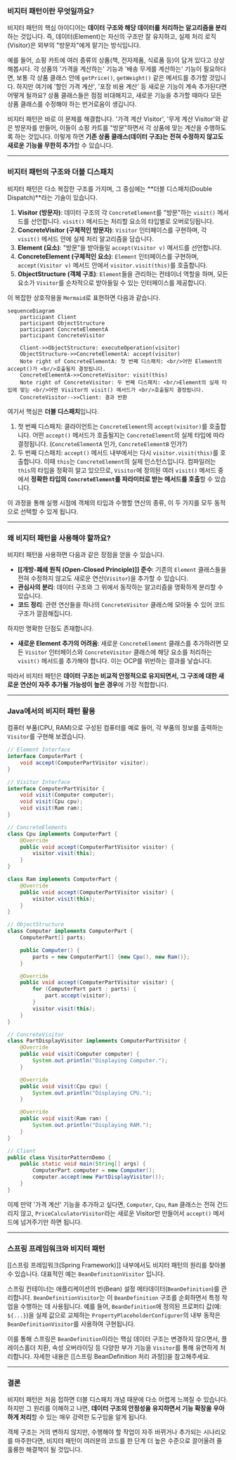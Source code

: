 ### **비지터 패턴이란 무엇일까요?**

비지터 패턴의 핵심 아이디어는 **데이터 구조와 해당 데이터를 처리하는 알고리즘을 분리**하는 것입니다. 즉, 데이터(Element)는 자신의 구조만 잘 유지하고, 실제 처리 로직(Visitor)은 외부의 "방문자"에게 맡기는 방식입니다.

예를 들어, 쇼핑 카트에 여러 종류의 상품(책, 전자제품, 식료품 등)이 담겨 있다고 상상해봅시다. 각 상품의 '가격을 계산하는' 기능과 '배송 무게를 계산하는' 기능이 필요하다면, 보통 각 상품 클래스 안에 `getPrice()`, `getWeight()` 같은 메서드를 추가할 것입니다. 하지만 여기에 '할인 가격 계산', '포장 비용 계산' 등 새로운 기능이 계속 추가된다면 어떻게 될까요? 상품 클래스들은 점점 비대해지고, 새로운 기능을 추가할 때마다 모든 상품 클래스를 수정해야 하는 번거로움이 생깁니다.

비지터 패턴은 바로 이 문제를 해결합니다. '가격 계산 Visitor', '무게 계산 Visitor'와 같은 방문자를 만들어, 이들이 쇼핑 카트를 "방문"하면서 각 상품에 맞는 계산을 수행하도록 하는 것입니다. 이렇게 하면 **기존 상품 클래스(데이터 구조)는 전혀 수정하지 않고도 새로운 기능을 무한히 추가**할 수 있습니다.

---

### **비지터 패턴의 구조와 더블 디스패치**

비지터 패턴은 다소 복잡한 구조를 가지며, 그 중심에는 **더블 디스패치(Double Dispatch)**라는 기술이 있습니다.

1. **Visitor (방문자)**: 데이터 구조의 각 `ConcreteElement`를 "방문"하는 `visit()` 메서드를 선언합니다. `visit()` 메서드는 처리할 요소의 타입별로 오버로딩됩니다.
2. **ConcreteVisitor (구체적인 방문자)**: `Visitor` 인터페이스를 구현하며, 각 `visit()` 메서드 안에 실제 처리 알고리즘을 담습니다.
3. **Element (요소)**: "방문"을 받아들일 `accept(Visitor v)` 메서드를 선언합니다.
4. **ConcreteElement (구체적인 요소)**: `Element` 인터페이스를 구현하며, `accept(Visitor v)` 메서드 안에서 `visitor.visit(this)`를 호출합니다.
5. **ObjectStructure (객체 구조)**: `Element`들을 관리하는 컨테이너 역할을 하며, 모든 요소가 `Visitor`를 순차적으로 받아들일 수 있는 인터페이스를 제공합니다.

이 복잡한 상호작용을 `Mermaid`로 표현하면 다음과 같습니다.

```mermaid
sequenceDiagram
    participant Client
    participant ObjectStructure
    participant ConcreteElementA
    participant ConcreteVisitor

    Client->>ObjectStructure: executeOperation(visitor)
    ObjectStructure->>ConcreteElementA: accept(visitor)
    Note right of ConcreteElementA: 첫 번째 디스패치: <br/>어떤 Element의 accept()가 <br/>호출될지 결정됩니다.
    ConcreteElementA->>ConcreteVisitor: visit(this)
    Note right of ConcreteVisitor: 두 번째 디스패치: <br/>Element의 실제 타입에 맞는 <br/>어떤 Visitor의 visit() 메서드가 <br/>호출될지 결정됩니다.
    ConcreteVisitor-->>Client: 결과 반환
```

여기서 핵심은 **더블 디스패치**입니다.

1. 첫 번째 디스패치: 클라이언트는 `ConcreteElement`의 `accept(visitor)`를 호출합니다. 어떤 `accept()` 메서드가 호출될지는 `ConcreteElement`의 실제 타입에 따라 결정됩니다. (`ConcreteElementA` 인가, `ConcreteElementB` 인가?)
2. 두 번째 디스패치: `accept()` 메서드 내부에서는 다시 `visitor.visit(this)`를 호출합니다. 이때 `this`는 `ConcreteElement`의 실제 인스턴스입니다. 컴파일러는 `this`의 타입을 정확히 알고 있으므로, `Visitor`에 정의된 여러 `visit()` 메서드 중에서 **정확한 타입의 `ConcreteElement`를 파라미터로 받는 메서드를 호출**할 수 있습니다.

이 과정을 통해 실행 시점에 객체의 타입과 수행할 연산의 종류, 이 두 가지를 모두 동적으로 선택할 수 있게 됩니다.

---

### **왜 비지터 패턴을 사용해야 할까요?**

비지터 패턴을 사용하면 다음과 같은 장점을 얻을 수 있습니다.

- **[[개방-폐쇄 원칙 (Open-Closed Principle)]] 준수**: 기존의 `Element` 클래스들을 전혀 수정하지 않고도 새로운 연산(`Visitor`)을 추가할 수 있습니다.
- **관심사의 분리**: 데이터 구조와 그 위에서 동작하는 알고리즘을 명확하게 분리할 수 있습니다.
- **코드 정리**: 관련 연산들을 하나의 `ConcreteVisitor` 클래스에 모아둘 수 있어 코드 구조가 깔끔해집니다.

하지만 명확한 단점도 존재합니다.

- **새로운 Element 추가의 어려움**: 새로운 `ConcreteElement` 클래스를 추가하려면 모든 `Visitor` 인터페이스와 `ConcreteVisitor` 클래스에 해당 요소를 처리하는 `visit()` 메서드를 추가해야 합니다. 이는 OCP를 위반하는 결과를 낳습니다.

따라서 비지터 패턴은 **데이터 구조는 비교적 안정적으로 유지되면서, 그 구조에 대한 새로운 연산이 자주 추가될 가능성이 높은 경우**에 가장 적합합니다.

---

### **Java에서의 비지터 패턴 활용**

컴퓨터 부품(CPU, RAM)으로 구성된 컴퓨터를 예로 들어, 각 부품의 정보를 출력하는 `Visitor`를 구현해 보겠습니다.


```java
// Element Interface
interface ComputerPart {
    void accept(ComputerPartVisitor visitor);
}

// Visitor Interface
interface ComputerPartVisitor {
    void visit(Computer computer);
    void visit(Cpu cpu);
    void visit(Ram ram);
}

// ConcreteElements
class Cpu implements ComputerPart {
    @Override
    public void accept(ComputerPartVisitor visitor) {
        visitor.visit(this);
    }
}

class Ram implements ComputerPart {
    @Override
    public void accept(ComputerPartVisitor visitor) {
        visitor.visit(this);
    }
}

// ObjectStructure
class Computer implements ComputerPart {
    ComputerPart[] parts;

    public Computer() {
        parts = new ComputerPart[] {new Cpu(), new Ram()};
    }

    @Override
    public void accept(ComputerPartVisitor visitor) {
        for (ComputerPart part : parts) {
            part.accept(visitor);
        }
        visitor.visit(this);
    }
}

// ConcreteVisitor
class PartDisplayVisitor implements ComputerPartVisitor {
    @Override
    public void visit(Computer computer) {
        System.out.println("Displaying Computer.");
    }

    @Override
    public void visit(Cpu cpu) {
        System.out.println("Displaying CPU.");
    }

    @Override
    public void visit(Ram ram) {
        System.out.println("Displaying RAM.");
    }
}

// Client
public class VisitorPatternDemo {
    public static void main(String[] args) {
        ComputerPart computer = new Computer();
        computer.accept(new PartDisplayVisitor());
    }
}
```

이제 만약 '가격 계산' 기능을 추가하고 싶다면, `Computer`, `Cpu`, `Ram` 클래스는 전혀 건드리지 않고, `PriceCalculatorVisitor`라는 새로운 Visitor만 만들어서 `accept()` 메서드에 넘겨주기만 하면 됩니다.

---

### **스프링 프레임워크와 비지터 패턴**

[[스프링 프레임워크(Spring Framework)]] 내부에서도 비지터 패턴의 원리를 찾아볼 수 있습니다. 대표적인 예는 `BeanDefinitionVisitor` 입니다.

스프링 컨테이너는 애플리케이션의 빈(Bean) 설정 메타데이터(`BeanDefinition`)를 관리합니다. `BeanDefinitionVisitor`는 이 `BeanDefinition` 구조를 순회하면서 특정 작업을 수행하는 데 사용됩니다. 예를 들어, `BeanDefinition`에 정의된 프로퍼티 값(예: `${...}`)을 실제 값으로 교체하는 `PropertyPlaceholderConfigurer`의 내부 동작은 `BeanDefinitionVisitor`를 사용하여 구현됩니다.

이를 통해 스프링은 `BeanDefinition`이라는 핵심 데이터 구조는 변경하지 않으면서, 플레이스홀더 치환, 속성 오버라이딩 등 다양한 부가 기능을 `Visitor`를 통해 유연하게 처리합니다. 자세한 내용은 [[스프링 BeanDefinition 처리 과정]]을 참고해주세요.

---

### **결론**

비지터 패턴은 처음 접하면 더블 디스패치 개념 때문에 다소 어렵게 느껴질 수 있습니다. 하지만 그 원리를 이해하고 나면, **데이터 구조의 안정성을 유지하면서 기능 확장을 우아하게 처리**할 수 있는 매우 강력한 도구임을 알게 됩니다.

객체 구조는 거의 변하지 않지만, 수행해야 할 작업이 자주 바뀌거나 추가되는 시나리오를 마주한다면, 비지터 패턴이 여러분의 코드를 한 단계 더 높은 수준으로 끌어올려 줄 훌륭한 해결책이 될 것입니다.